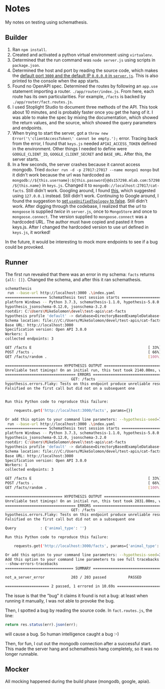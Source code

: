 # Notes

My notes on testing using schemathesis.

## Builder

1. Ran `npm install`.
1. Created and activated a python virtual environment using `virtualenv`.
1. Determined that the run command was `node server.js` using scripts in `package.json`.
1. Determined the host and port by reading the source code, which makes the [default port `3000` and the default IP `0.0.0.0` in `server.js`](./index.js). This is also printed to the console when the app starts.
1. Found no OpenAPI spec. Determined the routes by following an `app.use` statement importing a router. `./app/router/index.js`. From here, each route has its own particularities. For example, `/facts` is backed by `./app/router/fact.routes.js`.
1. I used Stoplight Studio to document three methods of the API. This took about 10 minutes, and is probably faster once you get the hang of it. I was able to make the spec by mixing the documentation, which showed the return values, and the source, which showed the query parameters and endpoints.
1. When trying to start the server, got a `throw new Error('\'clientAccessToken\' cannot be empty.');` error. Tracing back from the error, I found that `keys.js` needed `APIAI_ACCESS_TOKEN` defined in the environment. Other things I needed to define were `GOOGLE_CLIENT_ID`, `GOOGLE_CLIENT_SECRET` and `BASE_URL`. After this, the server starts.
1. In a few seconds, the server crashes because it cannot access mongodb. Tried `docker run -d -p 27017:27017 --name mongo1 mongo` but it didn't work because the url was hardcoded as `mongodb://${this.username}:${this.password}@ds157298.mlab.com:57298/${this.name}` in `keys.js`. Changed it to `mongodb://localhost:27017/cat-facts`. Still didn't work. Googling around, I found [this](https://stackoverflow.com/questions/58160691/server-selection-timed-out-after-10000-ms-cannot-connect-compass-to-mongodb-on), which suggested using `127.0.0.1` instead. Still didn't work. Continuing to Google around, I found the suggestion to [set `useUnifiedToplogoy` to false](https://github.com/Automattic/mongoose/issues/8381). Still didn't work. After digging through the codebase, I realized that the url to `mongoose` is supplied _twice_ in `server.js`, once to `MongoStore` and once to `mongoose.connect`. The version supplied to `mongoose.connect` was a hardcoded URL. The author must have copied and pasted it from keys.js. After I changed the hardcoded version to use url defined in `keys.js`, it worked!

In the future, it would be interesting to mock more endpoints to see if a bug could be provoked.

## Runner

The first run revealed that there was an error in my schema: `facts` returns `{all: []}`. Changed the schema, and after this it ran schemathesis.

```bash
schemathesis 
 run --base-url http://localhost:3000 .\index.yaml
=================== Schemathesis test session starts ===================
platform Windows -- Python 3.7.3, schemathesis-1.1.0, hypothesis-5.8.0, 
hypothesis_jsonschema-0.12.0, jsonschema-3.2.0
rootdir: C:\Users\MikeSolomon\devel\test-apis\cat-facts
hypothesis profile 'default' -> database=DirectoryBasedExampleDatabase('C:\\Users\\MikeSolomon\\devel\\test-apis\\cat-facts\\.hypothesis\\examples')
Schema location: file:///C:/Users/MikeSolomon/devel/test-apis/cat-facts/index.yaml
Base URL: http://localhost:3000
Specification version: Open API 3.0.0
Workers: 1
collected endpoints: 3

GET /facts E                                                     [ 33%] 
POST /facts .                                                    [ 66%] 
GET /facts/random .                                              [100%]

========================== HYPOTHESIS OUTPUT ===========================
Unreliable test timings! On an initial run, this test took 2140.00ms, which exceeded the deadline of 500.00ms, but on a subsequent run it took 16.00 ms, which did not. If you expect this sort of variability in your test timings, consider turning deadlines off for this test by setting deadline=None.
================================ ERRORS ================================
_____________________________ GET: /facts ______________________________
hypothesis.errors.Flaky: Tests on this endpoint produce unreliable results:
Falsified on the first call but did not on a subsequent one


Run this Python code to reproduce this failure: 

    requests.get('http://localhost:3000/facts', params={})

Or add this option to your command line parameters: --hypothesis-seed=77(.venv) PS C:\Users\MikeSolomon\devel\test-apis\cat-facts> schemathesis 
 run --base-url http://localhost:3000 .\index.yaml
=================== Schemathesis test session starts ===================
platform Windows -- Python 3.7.3, schemathesis-1.1.0, hypothesis-5.8.0, 
hypothesis_jsonschema-0.12.0, jsonschema-3.2.0
rootdir: C:\Users\MikeSolomon\devel\test-apis\cat-facts
hypothesis profile 'default' -> database=DirectoryBasedExampleDatabase('C:\\Users\\MikeSolomon\\devel\\test-apis\\cat-facts\\.hypothesis\\examples')
Schema location: file:///C:/Users/MikeSolomon/devel/test-apis/cat-facts/index.yaml
Base URL: http://localhost:3000
Specification version: Open API 3.0.0
Workers: 1
collected endpoints: 3

GET /facts E                                                     [ 33%]
POST /facts .                                                    [ 66%]
GET /facts/random .                                              [100%]

========================== HYPOTHESIS OUTPUT ===========================
Unreliable test timings! On an initial run, this test took 2031.00ms, which exceeded the deadline of 500.00ms, but on a subsequent run it took 31.00 ms, which did not. If you expect this sort of variability in your test timings, consider turning deadlines off for this test by setting deadline=None.
================================ ERRORS ================================
_____________________________ GET: /facts ______________________________
hypothesis.errors.Flaky: Tests on this endpoint produce unreliable results:
Falsified on the first call but did not on a subsequent one

Query           : {'animal_type': ''}

Run this Python code to reproduce this failure: 

    requests.get('http://localhost:3000/facts', params={'animal_type': ''})

Or add this option to your command line parameters: --hypothesis-seed=331870224732571072836336476566942693799
Add this option to your command line parameters to see full tracebacks: 
--show-errors-tracebacks
=============================== SUMMARY ================================

not_a_server_error            203 / 203 passed          PASSED

==================== 2 passed, 1 errored in 10.69s =====================
```

The issue is that the "bug" it claims it found is not a bug: at least when running it manually, I was not able to provoke the bug.

Then, I spotted a bug by reading the source code. In `fact.routes.js`, the line:

```js
return res.status(err).json(err);
```

will cause a bug. So human intelligence caught a bug :-)

Then, for fun, I cut out the mongodb connection after a successful start. This made the server hang and schemathesis hang completely, so it was no longer runnable.

## Mocker

All mocking happened during the build phase (mongodb, google, apiai).